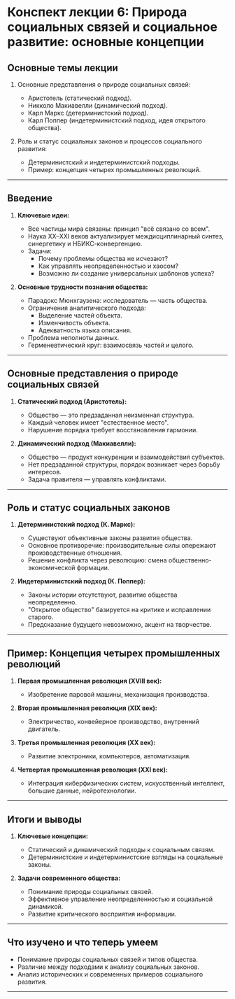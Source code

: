 
# Конспект лекции 6: **Природа социальных связей и социальное развитие: основные концепции**

## Основные темы лекции

1. Основные представления о природе социальных связей:
   - Аристотель (статический подход).
   - Никколо Макиавелли (динамический подход).
   - Карл Маркс (детерминистский подход).
   - Карл Поппер (индетерминистский подход, идея открытого общества).
   
2. Роль и статус социальных законов и процессов социального развития:
   - Детерминистский и индетерминистский подходы.
   - Пример: концепция четырех промышленных революций.

---

## Введение

1. **Ключевые идеи:**
   - Все частицы мира связаны: принцип "всё связано со всем".
   - Наука XX–XXI веков актуализирует междисциплинарный синтез, синергетику и НБИКС-конвергенцию.
   - Задачи:
     - Почему проблемы общества не исчезают?
     - Как управлять неопределенностью и хаосом?
     - Возможно ли создание универсальных шаблонов успеха?

2. **Основные трудности познания общества:**
   - Парадокс Мюнхгаузена: исследователь — часть общества.
   - Ограничения аналитического подхода:
     - Выделение частей объекта.
     - Изменчивость объекта.
     - Адекватность языка описания.
   - Проблема неполноты данных.
   - Герменевтический круг: взаимосвязь частей и целого.

---

## Основные представления о природе социальных связей

1. **Статический подход (Аристотель):**
   - Общество — это предзаданная неизменная структура.
   - Каждый человек имеет "естественное место".
   - Нарушение порядка требует восстановления гармонии.

2. **Динамический подход (Макиавелли):**
   - Общество — продукт конкуренции и взаимодействия субъектов.
   - Нет предзаданной структуры, порядок возникает через борьбу интересов.
   - Задача правителя — управлять конфликтами.

---

## Роль и статус социальных законов

1. **Детерминистский подход (К. Маркс):**
   - Существуют объективные законы развития общества.
   - Основное противоречие: производительные силы опережают производственные отношения.
   - Решение конфликта через революцию: смена общественно-экономической формации.

2. **Индетерминистский подход (К. Поппер):**
   - Законы истории отсутствуют, развитие общества неопределенно.
   - "Открытое общество" базируется на критике и исправлении старого.
   - Предсказание будущего невозможно, акцент на творчестве.

---

## Пример: Концепция четырех промышленных революций

1. **Первая промышленная революция (XVIII век):**
   - Изобретение паровой машины, механизация производства.

2. **Вторая промышленная революция (XIX век):**
   - Электричество, конвейерное производство, внутренний двигатель.

3. **Третья промышленная революция (XX век):**
   - Развитие электроники, компьютеров, автоматизация.

4. **Четвертая промышленная революция (XXI век):**
   - Интеграция киберфизических систем, искусственный интеллект, большие данные, нейротехнологии.

---

## Итоги и выводы

1. **Ключевые концепции:**
   - Статический и динамический подходы к социальным связям.
   - Детерминистские и индетерминистские взгляды на социальные законы.

2. **Задачи современного общества:**
   - Понимание природы социальных связей.
   - Эффективное управление неопределенностью и социальной динамикой.
   - Развитие критического восприятия информации.

---

## Что изучено и что теперь умеем

- Понимание природы социальных связей и типов общества.
- Различие между подходами к анализу социальных законов.
- Анализ исторических и современных примеров социального развития.

---

